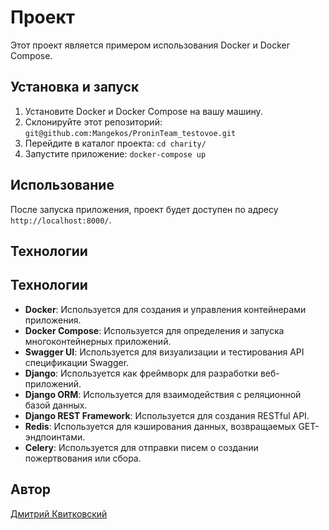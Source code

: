 # Проект

Этот проект является примером использования Docker и Docker Compose.

## Установка и запуск

1. Установите Docker и Docker Compose на вашу машину.
2. Склонируйте этот репозиторий: ```git@github.com:Mangekos/ProninTeam_testovoe.git```
3. Перейдите в каталог проекта: ```cd charity/```
4. Запустите приложение: ```docker-compose up```


## Использование

После запуска приложения, проект будет доступен по адресу `http://localhost:8000/`.

## Технологии

## Технологии

- **Docker**: Используется для создания и управления контейнерами приложения.
- **Docker Compose**: Используется для определения и запуска многоконтейнерных приложений.
- **Swagger UI**: Используется для визуализации и тестирования API спецификации Swagger.
- **Django**: Используется как фреймворк для разработки веб-приложений.
- **Django ORM**: Используется для взаимодействия с реляционной базой данных.
- **Django REST Framework**: Используется для создания RESTful API.
- **Redis**: Используется для кэширования данных, возвращаемых GET-эндпоинтами.
- **Celery**: Используется для отправки писем о создании пожертвования или сбора.

## Автор

[Дмитрий Квитковский](https://github.com/Mangekos/)

